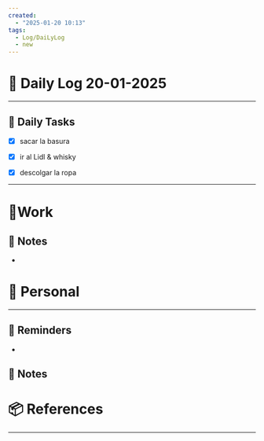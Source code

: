 ```yaml
---
created:
  - "2025-01-20 10:13"
tags:
  - Log/DaiLyLog
  - new
---
```


# 📅 Daily Log  20-01-2025

---

## 🔷 Daily Tasks

- [x] sacar la basura
- [x] ir al Lidl & whisky
- [x] descolgar la ropa


---

# 💼Work

## 🚀 Notes

-

# 👑 Personal

---

## 📕 Reminders

-

## 💬 Notes

# 📦 References

---
